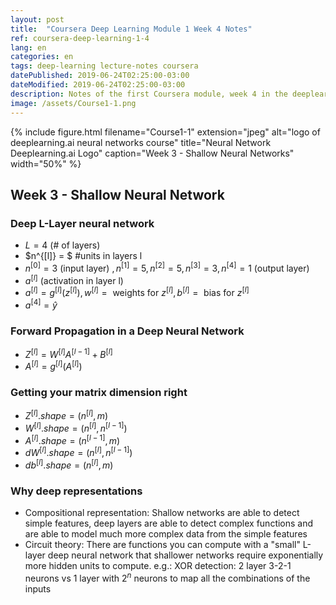 ```yaml
---
layout: post
title:  "Coursera Deep Learning Module 1 Week 4 Notes"
ref: coursera-deep-learning-1-4
lang: en
categories: en
tags: deep-learning lecture-notes coursera
datePublished: 2019-06-24T02:25:00-03:00
dateModified: 2019-06-24T02:25:00-03:00
description: Notes of the first Coursera module, week 4 in the deeplearning.ai specialization
image: /assets/Course1-1.png
---
```


{% include figure.html filename="Course1-1" extension="jpeg" alt="logo of deeplearning.ai neural networks course" title="Neural Network Deeplearning.ai Logo" caption="Week 3 - Shallow Neural Networks" width="50%" %}

## Week 3 - Shallow Neural Network
<script type="text/x-mathjax-config">
MathJax.Hub.Config({
  tex2jax: {inlineMath: [['$','$'], ['\\(','\\)']]},
  displayAlign: "left"
});
</script>
<script src='https://cdnjs.cloudflare.com/ajax/libs/mathjax/2.7.5/latest.js?config=TeX-MML-AM_CHTML' async></script>

### Deep L-Layer neural network

* $L = 4$ (# of layers)
* $n^{[l]} = $ #units in layers l
* $n^{[0]} = 3 \text{ (input layer) }, n^{[1]} = 5, n^{[2]} = 5, n^{[3]} = 3, n^{[4]} = 1 \text{ (output layer) }$
* $a^{[l]}$ (activation in layer l)
* $a^{[l]} = g^{[l]}(z^{[l]}), w^{[l]} = \text{ weights for } z^{[l]}, b^{[l]} = \text{ bias for } z^{[l]}$
* $a^{[4]} = \hat{y}$

### Forward Propagation in a Deep Neural Network

* $Z^{[l]} = W^{[l]}A^{[l-1]} + B^{[l]}$
* $A^{[l]} = g^{[l]}(A^{[l]})$

### Getting your matrix dimension right

* $Z^{[l]}.shape = (n^{[l]}, m)$
* $W^{[l]}.shape = (n^{[l]}, n^{[l-1]})$
* $A^{[l]}.shape = (n^{[l-1]}, m)$
* $dW^{[l]}.shape = (n^{[l]}, n^{[l-1]})$
* $db^{[l]}.shape = (n^{[l]}, m)$

### Why deep representations

* Compositional representation: Shallow networks are able to detect simple features, deep layers are able to detect complex functions and are able to model much more complex data from the simple features
* Circuit theory: There are functions you can compute with a "small" L-layer deep neural network that shallower networks require exponentially more hidden units to compute. e.g.: XOR detection: 2 layer 3-2-1 neurons vs 1 layer with $2^n$ neurons to map all the combinations of the inputs

